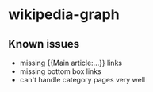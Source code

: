 # wikipedia-graph

## Known issues
- missing {{Main article:...}} links
- missing bottom box links
- can't handle category pages very well